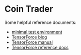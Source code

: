 # Coin Trader
Some helpful reference documents: 
- [minimal test environment](https://github.com/reinforceio/tensorforce/blob/master/tensorforce/environments/minimal_test.py)
- [TensorForce blog](https://reinforce.io/blog/introduction-to-tensorforce/)
- [TensorForce manual](https://media.readthedocs.org/pdf/tensorforce/latest/tensorforce.pdf)
- [TensorForce reference docs](http://tensorforce.readthedocs.io/en/latest/agents_models.html)